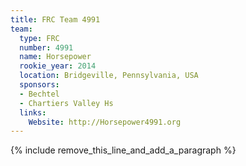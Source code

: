 ```yaml
---
title: FRC Team 4991
team:
  type: FRC
  number: 4991
  name: Horsepower
  rookie_year: 2014
  location: Bridgeville, Pennsylvania, USA
  sponsors:
  - Bechtel
  - Chartiers Valley Hs
  links:
    Website: http://Horsepower4991.org
---
```


{% include remove_this_line_and_add_a_paragraph %}
